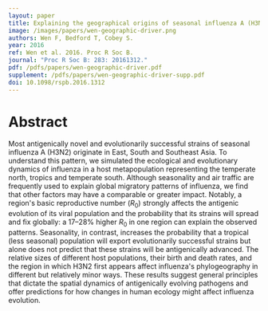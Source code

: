 ```yaml
---
layout: paper
title: Explaining the geographical origins of seasonal influenza A (H3N2)
image: /images/papers/wen-geographic-driver.png
authors: Wen F, Bedford T, Cobey S.
year: 2016
ref: Wen et al. 2016. Proc R Soc B.
journal: "Proc R Soc B: 283: 20161312."
pdf: /pdfs/papers/wen-geographic-driver.pdf
supplement: /pdfs/papers/wen-geographic-driver-supp.pdf
doi: 10.1098/rspb.2016.1312
---
```


# Abstract

Most antigenically novel and evolutionarily successful strains of seasonal influenza A (H3N2) originate in East, South and Southeast Asia. To understand this pattern, we simulated the ecological and evolutionary dynamics of influenza in a host metapopulation representing the temperate north, tropics and temperate south. Although seasonality and air traffic are frequently used to explain global migratory patterns of influenza, we find that other factors may have a comparable or greater impact. Notably, a region's basic reproductive number (_R_<sub>0</sub>) strongly affects the antigenic evolution of its viral population and the probability that its strains will spread and fix globally: a 17–28% higher _R_<sub>0</sub> in one region can explain the observed patterns. Seasonality, in contrast, increases the probability that a tropical (less seasonal) population will export evolutionarily successful strains but alone does not predict that these strains will be antigenically advanced. The relative sizes of different host populations, their birth and death rates, and the region in which H3N2 first appears affect influenza's phylogeography in different but relatively minor ways. These results suggest general principles that dictate the spatial dynamics of antigenically evolving pathogens and offer predictions for how changes in human ecology might affect influenza evolution.
